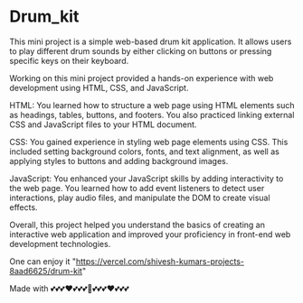 # Drum_kit

This mini project is a simple web-based drum kit application. It allows users to play different drum sounds by either clicking on buttons or pressing specific keys on their keyboard.

Working on this mini project provided a hands-on experience with web development using HTML, CSS, and JavaScript.

HTML: You learned how to structure a web page using HTML elements such as headings, tables, buttons, and footers. You also practiced linking external CSS and JavaScript files to your HTML document.

CSS: You gained experience in styling web page elements using CSS. This included setting background colors, fonts, and text alignment, as well as applying styles to buttons and adding background images.

JavaScript: You enhanced your JavaScript skills by adding interactivity to the web page. You learned how to add event listeners to detect user interactions, play audio files, and manipulate the DOM to create visual effects.

Overall, this project helped you understand the basics of creating an interactive web application and improved your proficiency in front-end web development technologies.

One can enjoy it "https://vercel.com/shivesh-kumars-projects-8aad6625/drum-kit"

Made with 💕💕💕❤️💕💕💕💝💕💕💕❤️💕💕💕
